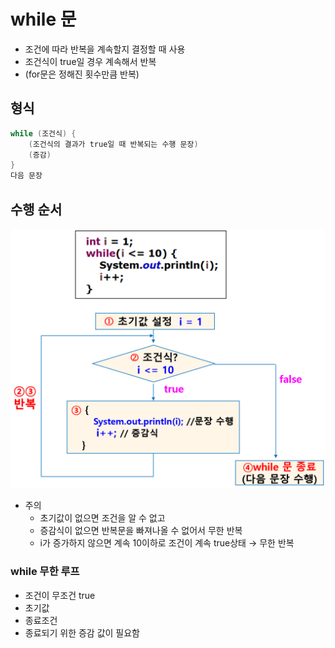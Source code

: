 # while 문

- 조건에 따라 반복을 계속할지 결정할 때 사용
- 조건식이 true일 경우 계속해서 반복
- (for문은 정해진 횟수만큼 반복)

## 형식

```java
while (조건식) {
	(조건식의 결과가 true일 때 반복되는 수행 문장)
	(증감)
}
다음 문장
```

## 수행 순서

![](images/2022-06-09-16-38-38.png)

- 주의
    - 초기값이 없으면 조건을 알 수 없고
    - 증감식이 없으면 반복문을 빠져나올 수 없어서 무한 반복
    - i가 증가하지 않으면 계속 10이하로 조건이 계속 true상태 → 무한 반복

### while 무한 루프

- 조건이 무조건 true
- 초기값
- 종료조건
- 종료되기 위한 증감 값이 필요함